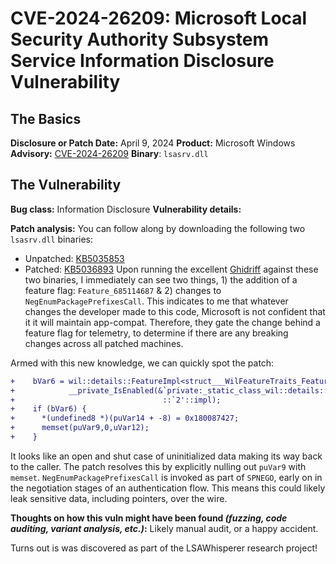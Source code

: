 # CVE-2024-26209: Microsoft Local Security Authority Subsystem Service Information Disclosure Vulnerability


## The Basics
**Disclosure or Patch Date:** April 9, 2024
**Product:** Microsoft Windows
**Advisory:** [CVE-2024-26209](https://msrc.microsoft.com/update-guide/vulnerability/CVE-2024-26209) 
**Binary**: `lsasrv.dll`

## The Vulnerability

**Bug class:** Information Disclosure
**Vulnerability details:**

**Patch analysis:**
 You can follow along by downloading the following two `lsasrv.dll` binaries:
 - Unpatched: [KB5035853](https://msdl.microsoft.com/download/symbols/lsasrv.dll/D405E2C1196000/lsasrv.dll)
 - Patched: [KB5036893](https://msdl.microsoft.com/download/symbols/lsasrv.dll/46E15EAD196000/lsasrv.dll)
Upon running the excellent [Ghidriff](https://clearbluejar.github.io/ghidriff/docs/ghidriff/) against these two binaries, I immediately can see two things, 1) the addition of a feature flag: `Feature_685114687` & 2) changes to `NegEnumPackagePrefixesCall`.  This indicates to me that whatever changes the developer made to this code, Microsoft is not confident that it it will maintain app-compat. Therefore, they gate the change behind a feature flag for telemetry, to determine if there are any breaking changes across all patched machines. 

Armed with this new knowledge, we can quickly spot the patch:
```diff
+    bVar6 = wil::details::FeatureImpl<struct___WilFeatureTraits_Feature_685114687>::
+            __private_IsEnabled(&`private:_static_class_wil::details::FeatureImpl<struct___WilFeatureTraits_Feature_685114687>&___ptr64___cdecl_wil::Feature<struct___WilFeatureTraits_Feature_685114687>::GetImpl(void)'
+                                 ::`2'::impl);
+    if (bVar6) {
+      *(undefined8 *)(puVar14 + -8) = 0x180087427;
+      memset(puVar9,0,uVar12);
+    }

```

It looks like an open and shut case of uninitialized data making its way back to the caller. The patch resolves this by explicitly nulling out `puVar9` with `memset`. `NegEnumPackagePrefixesCall` is invoked as part of `SPNEGO`, early on in the negotiation stages of an authentication flow. This means this could likely leak sensitive data, including pointers, over the wire.


**Thoughts on how this vuln might have been found _(fuzzing, code auditing, variant analysis, etc.)_:** Likely manual audit, or a happy accident. 

Turns out is was discovered as part of the LSAWhisperer research project!

